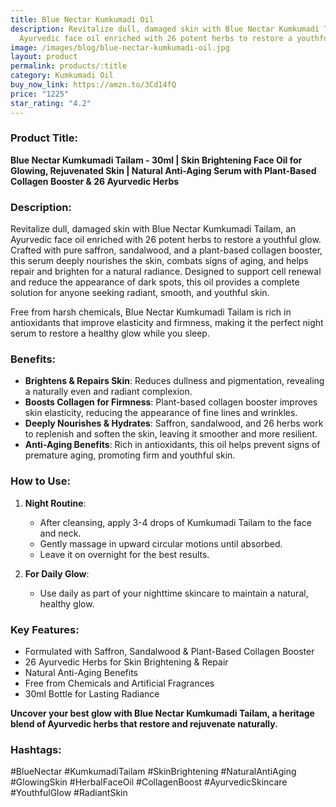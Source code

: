 ```yaml
---
title: Blue Nectar Kumkumadi Oil
description: Revitalize dull, damaged skin with Blue Nectar Kumkumadi Tailam, an
  Ayurvedic face oil enriched with 26 potent herbs to restore a youthful glow.
image: /images/blog/blue-nectar-kumkumadi-oil.jpg
layout: product
permalink: products/:title
category: Kumkumadi Oil
buy_now_link: https://amzn.to/3Cd14fQ
price: "1225"
star_rating: "4.2"
---
```

### Product Title:
**Blue Nectar Kumkumadi Tailam - 30ml | Skin Brightening Face Oil for Glowing, Rejuvenated Skin | Natural Anti-Aging Serum with Plant-Based Collagen Booster & 26 Ayurvedic Herbs**

### Description:
Revitalize dull, damaged skin with Blue Nectar Kumkumadi Tailam, an Ayurvedic face oil enriched with 26 potent herbs to restore a youthful glow. Crafted with pure saffron, sandalwood, and a plant-based collagen booster, this serum deeply nourishes the skin, combats signs of aging, and helps repair and brighten for a natural radiance. Designed to support cell renewal and reduce the appearance of dark spots, this oil provides a complete solution for anyone seeking radiant, smooth, and youthful skin.

Free from harsh chemicals, Blue Nectar Kumkumadi Tailam is rich in antioxidants that improve elasticity and firmness, making it the perfect night serum to restore a healthy glow while you sleep.

### Benefits:
- **Brightens & Repairs Skin**: Reduces dullness and pigmentation, revealing a naturally even and radiant complexion.
- **Boosts Collagen for Firmness**: Plant-based collagen booster improves skin elasticity, reducing the appearance of fine lines and wrinkles.
- **Deeply Nourishes & Hydrates**: Saffron, sandalwood, and 26 herbs work to replenish and soften the skin, leaving it smoother and more resilient.
- **Anti-Aging Benefits**: Rich in antioxidants, this oil helps prevent signs of premature aging, promoting firm and youthful skin.

### How to Use:
1. **Night Routine**:
   - After cleansing, apply 3-4 drops of Kumkumadi Tailam to the face and neck.
   - Gently massage in upward circular motions until absorbed.
   - Leave it on overnight for the best results.

2. **For Daily Glow**:
   - Use daily as part of your nighttime skincare to maintain a natural, healthy glow.

### Key Features:
- Formulated with Saffron, Sandalwood & Plant-Based Collagen Booster
- 26 Ayurvedic Herbs for Skin Brightening & Repair
- Natural Anti-Aging Benefits
- Free from Chemicals and Artificial Fragrances
- 30ml Bottle for Lasting Radiance

**Uncover your best glow with Blue Nectar Kumkumadi Tailam, a heritage blend of Ayurvedic herbs that restore and rejuvenate naturally.**

### Hashtags:
#BlueNectar #KumkumadiTailam #SkinBrightening #NaturalAntiAging #GlowingSkin #HerbalFaceOil #CollagenBoost #AyurvedicSkincare #YouthfulGlow #RadiantSkin
